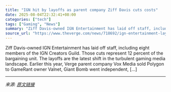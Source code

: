 ```yaml
---
title: "IGN hit by layoffs as parent company Ziff Davis cuts costs"
date: 2025-08-04T22:32:41+08:00
categories: ["tech"]
tags: ["Gaming", "News"]
summary: "Ziff Davis-owned IGN Entertainment has laid off staff, including eight members of the IGN Creators Guild. Those cuts represent 12 percent of the bargaining unit. The layoffs are the latest shift in th"
source_url: "https://www.theverge.com/news/718692/ign-entertainment-layoffs-creators-guild-ziff-davis"
---
```


Ziff Davis-owned IGN Entertainment has laid off staff, including eight members of the IGN Creators Guild. Those cuts represent 12 percent of the bargaining unit. The layoffs are the latest shift in the turbulent gaming media landscape. Earlier this year, Verge parent company Vox Media sold Polygon to GameRant owner Valnet, Giant Bomb went independent, [&#8230;]

---

*来源: [原文链接](https://www.theverge.com/news/718692/ign-entertainment-layoffs-creators-guild-ziff-davis)*
